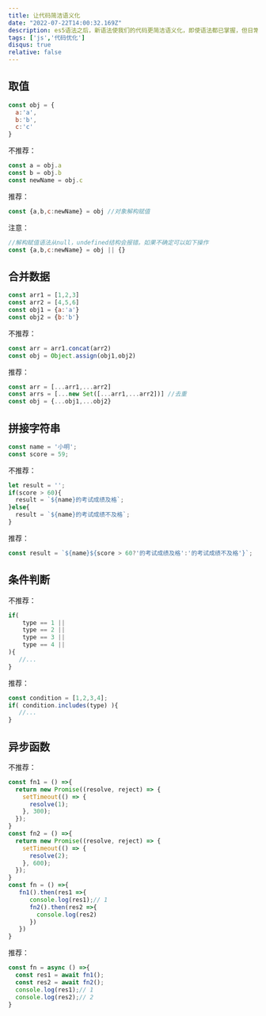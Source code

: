 ```yaml
---
title: 让代码简洁语义化
date: "2022-07-22T14:00:32.169Z"
description: es5语法之后，新语法使我们的代码更简洁语义化，即使语法都已掌握，但日常开发仍然不去使用...
tags: ['js','代码优化']
disqus: true
relative: false
---
```


## 取值

```jsx
const obj = {
  a:'a',
  b:'b',
  c:'c'
}
```

不推荐：

```jsx
const a = obj.a
const b = obj.b
const newName = obj.c
```

推荐：

```javascript
const {a,b,c:newName} = obj //对象解构赋值
```

注意：

```javascript
//解构赋值语法从null，undefined结构会报错。如果不确定可以如下操作
const {a,b,c:newName} = obj || {}
```

## 合并数据

```javascript
const arr1 = [1,2,3]
const arr2 = [4,5,6]
const obj1 = {a:'a'}
const obj2 = {b:'b'}
```

不推荐：

```javascript
const arr = arr1.concat(arr2)
const obj = Object.assign(obj1,obj2)
```

推荐：

```javascript
const arr = [...arr1,...arr2]
const arrs = [...new Set([...arr1,...arr2])] //去重
const obj = {...obj1,...obj2}
```

## 拼接字符串

```javascript
const name = '小明';
const score = 59;
```

不推荐：

```javascript
let result = '';
if(score > 60){
  result = `${name}的考试成绩及格`; 
}else{
  result = `${name}的考试成绩不及格`; 
}
```

推荐：

```javascript
const result = `${name}${score > 60?'的考试成绩及格':'的考试成绩不及格'}`;
```

## 条件判断

不推荐：

```javascript
if(
    type == 1 ||
    type == 2 ||
    type == 3 ||
    type == 4 ||
){
   //...
}
```

推荐：

```javascript
const condition = [1,2,3,4];
if( condition.includes(type) ){
   //...
}
```

## 异步函数

不推荐：

```javascript
const fn1 = () =>{
  return new Promise((resolve, reject) => {
    setTimeout(() => {
      resolve(1);
    }, 300);
  });
}
const fn2 = () =>{
  return new Promise((resolve, reject) => {
    setTimeout(() => {
      resolve(2);
    }, 600);
  });
}
const fn = () =>{
   fn1().then(res1 =>{
      console.log(res1);// 1
      fn2().then(res2 =>{
        console.log(res2)
      })
   })
}
```

推荐：

```javascript
const fn = async () =>{
  const res1 = await fn1();
  const res2 = await fn2();
  console.log(res1);// 1
  console.log(res2);// 2
}
```
